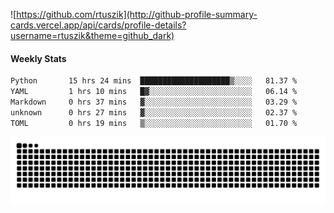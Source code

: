 ![https://github.com/rtuszik](http://github-profile-summary-cards.vercel.app/api/cards/profile-details?username=rtuszik&theme=github_dark)

#### Weekly Stats
<!--START_SECTION:waka-->

```txt
Python       15 hrs 24 mins  ████████████████████▒░░░░   81.37 %
YAML         1 hrs 10 mins   █▓░░░░░░░░░░░░░░░░░░░░░░░   06.14 %
Markdown     0 hrs 37 mins   ▓░░░░░░░░░░░░░░░░░░░░░░░░   03.29 %
unknown      0 hrs 27 mins   ▓░░░░░░░░░░░░░░░░░░░░░░░░   02.37 %
TOML         0 hrs 19 mins   ▒░░░░░░░░░░░░░░░░░░░░░░░░   01.70 %
```

<!--END_SECTION:waka-->

![](https://raw.githubusercontent.com/rtuszik/rtuszik/output/github-contribution-grid-snake-dark.svg)
